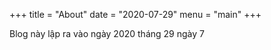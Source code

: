+++
title = "About"
date = "2020-07-29"
menu = "main"
+++

Blog này lập ra vào ngày 2020 tháng 29 ngày 7

